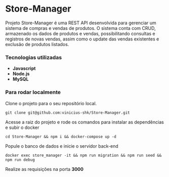 # Store-Manager

Projeto Store-Manager é uma REST API desenvolvida para gerenciar um sistema de compras e vendas de produtos. O sistema conta com CRUD, armazenado os dados de produtos e vendas, possibilitando consultas e registros de novas vendas, assim como o update das vendas existentes e exclusão de produtos listados.

### Tecnologias utilizadas

- **Javascript**
- **Node.js**
- **MySQL**

### Para rodar localmente

Clone o projeto para o seu repositório local.

```
git clone git@github.com:vinicius-shk/Store-Manager.git

```

Acesse a raiz do projeto e rode os comandos para instalar as dependências e subir o docker

```
cd Store-Manager && npm i && docker-compose up -d

```

Popule o banco de dados e inicie o servidor back-end

```
docker exec store_manager -it && npm run migration && npm run seed && npm run debug

```

Realize as requisições na porta **3000**
